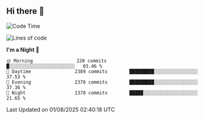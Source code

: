 ## Hi there 👋

<!--
**Wangmerlyn/Wangmerlyn** is a ✨ _special_ ✨ repository because its `README.md` (this file) appears on your GitHub profile.

Here are some ideas to get you started:

- 🔭 I’m currently working on ...
- 🌱 I’m currently learning ...
- 👯 I’m looking to collaborate on ...
- 🤔 I’m looking for help with ...
- 💬 Ask me about ...
- 📫 How to reach me: ...
- 😄 Pronouns: ...
- ⚡ Fun fact: ...
-->
<!--START_SECTION:waka-->
![Code Time](http://img.shields.io/badge/Code%20Time-462%20hrs%2033%20mins-blue)

![Lines of code](https://img.shields.io/badge/From%20Hello%20World%20I%27ve%20Written-40.2%20million%20lines%20of%20code-blue)

**I'm a Night 🦉** 

```text
🌞 Morning                220 commits         █░░░░░░░░░░░░░░░░░░░░░░░░   03.46 % 
🌆 Daytime                2389 commits        █████████░░░░░░░░░░░░░░░░   37.53 % 
🌃 Evening                2378 commits        █████████░░░░░░░░░░░░░░░░   37.36 % 
🌙 Night                  1378 commits        █████░░░░░░░░░░░░░░░░░░░░   21.65 % 
```



 Last Updated on 01/08/2025 02:40:18 UTC
<!--END_SECTION:waka-->
